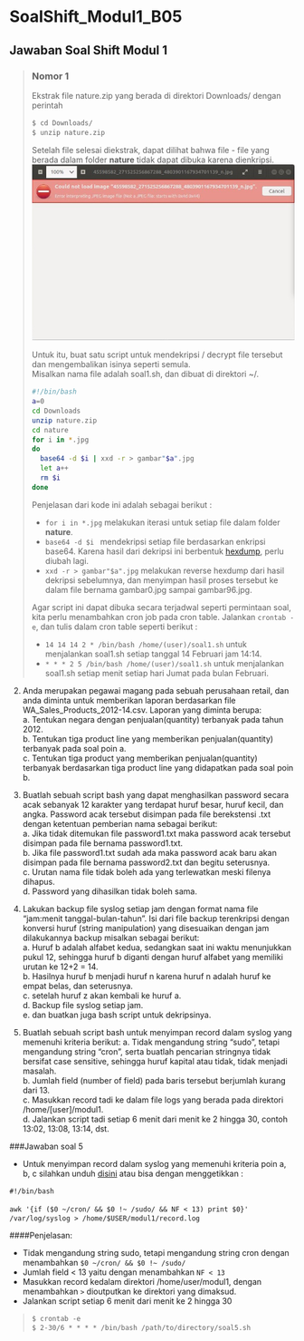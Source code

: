# SoalShift_Modul1_B05
## Jawaban Soal Shift Modul 1

> ### Nomor 1
> Ekstrak file nature.zip yang berada di direktori Downloads/ dengan perintah 
> ```bash
> $ cd Downloads/
> $ unzip nature.zip
> ```
> Setelah file selesai diekstrak, dapat dilihat bahwa file - file yang berada dalam folder **nature** tidak dapat dibuka karena dienkripsi.\
> <img src="https://github.com/AbrahamWong/SoalShift_Modul1_B05/blob/master/images/1_3.JPG">
> 
> Untuk itu, buat satu script untuk mendekripsi / decrypt file tersebut dan mengembalikan isinya seperti semula.<br>
> Misalkan nama file adalah soal1.sh, dan dibuat di direktori ~/.
> ```bash
> #!/bin/bash
> a=0
> cd Downloads
> unzip nature.zip
> cd nature
> for i in *.jpg
> do
>   base64 -d $i | xxd -r > gambar"$a".jpg
>   let a++
>   rm $i
> done
> ```
> Penjelasan dari kode ini adalah sebagai berikut :<br>
> * ```for i in *.jpg``` melakukan iterasi untuk setiap file dalam folder **nature**.
> * ```base64 -d $i ``` mendekripsi setiap file berdasarkan enkripsi base64. Karena hasil dari dekripsi ini berbentuk <a href="https://en.wikipedia.org/wiki/Hex_dump" target="_blank">hexdump</a>, perlu diubah lagi.
> * ```xxd -r > gambar"$a".jpg``` melakukan reverse hexdump dari hasil dekripsi sebelumnya, dan menyimpan hasil proses tersebut ke dalam file bernama gambar0.jpg sampai gambar96.jpg.<br>
>
> Agar script ini dapat dibuka secara terjadwal seperti permintaan soal, kita perlu menambahkan cron job pada cron table. Jalankan ```crontab -e```, dan tulis dalam cron table seperti berikut : <br>
> * ```14 14 14 2 * /bin/bash /home/(user)/soal1.sh``` untuk menjalankan soal1.sh setiap tanggal 14 Februari jam 14:14.<br>
> * ```* * * 2 5 /bin/bash /home/(user)/soal1.sh``` untuk menjalankan soal1.sh setiap menit setiap hari Jumat pada bulan Februari.

2. Anda merupakan pegawai magang pada sebuah perusahaan retail, dan anda diminta untuk memberikan laporan berdasarkan file WA_Sales_Products_2012-14.csv. Laporan yang diminta berupa:\
a. Tentukan negara dengan penjualan(quantity) terbanyak pada tahun 2012.<br>
b. Tentukan tiga product line yang memberikan penjualan(quantity) terbanyak pada soal poin a.<br>
c. Tentukan tiga product yang memberikan penjualan(quantity) terbanyak berdasarkan tiga product line yang didapatkan pada soal poin b.<br>

3. Buatlah sebuah script bash yang dapat menghasilkan password secara acak sebanyak 12 karakter yang terdapat huruf besar, huruf kecil, dan angka. Password acak tersebut disimpan pada file berekstensi .txt dengan ketentuan pemberian nama sebagai berikut:\
a. Jika tidak ditemukan file password1.txt maka password acak tersebut disimpan pada file bernama password1.txt.<br>
b. Jika file password1.txt sudah ada maka password acak baru akan disimpan pada file bernama password2.txt dan begitu seterusnya.<br>
c. Urutan nama file tidak boleh ada yang terlewatkan meski filenya dihapus.<br>
d. Password yang dihasilkan tidak boleh sama.<br>

4. Lakukan backup file syslog setiap jam dengan format nama file “jam:menit tanggal-bulan-tahun”. Isi dari file backup terenkripsi dengan konversi huruf (string manipulation) yang disesuaikan dengan jam dilakukannya backup misalkan sebagai
berikut:\
a. Huruf b adalah alfabet kedua, sedangkan saat ini waktu menunjukkan pukul 12, sehingga huruf b diganti dengan huruf alfabet yang memiliki urutan ke 12+2 = 14.\
b. Hasilnya huruf b menjadi huruf n karena huruf n adalah huruf ke empat belas, dan seterusnya.\
c. setelah huruf z akan kembali ke huruf a.\
d. Backup file syslog setiap jam.\
e. dan buatkan juga bash script untuk dekripsinya.

5. Buatlah sebuah script bash untuk menyimpan record dalam syslog yang memenuhi kriteria berikut:
a. Tidak mengandung string “sudo”, tetapi mengandung string “cron”, serta buatlah pencarian stringnya tidak bersifat case sensitive, sehingga huruf kapital atau tidak, tidak menjadi masalah.\
b. Jumlah field (number of field) pada baris tersebut berjumlah kurang dari 13.\
c. Masukkan record tadi ke dalam file logs yang berada pada direktori /home/[user]/modul1.\
d. Jalankan script tadi setiap 6 menit dari menit ke 2 hingga 30, contoh 13:02, 13:08, 13:14, dst.

###Jawaban soal 5
- Untuk menyimpan record dalam syslog yang memenuhi kriteria poin a, b, c silahkan unduh [disini](/soal5.sh) atau bisa dengan menggetikkan :
```shell
#!/bin/bash

awk '{if ($0 ~/cron/ && $0 !~ /sudo/ && NF < 13) print $0}' /var/log/syslog > /home/$USER/modul1/record.log
```
####Penjelasan:
- Tidak mengandung string sudo, tetapi mengandung string cron dengan menambahkan ```$0 ~/cron/ && $0 !~ /sudo/```
- Jumlah field < 13 yaitu dengan menambahkan `NF < 13` 
- Masukkan record kedalam direktori /home/user/modul1, dengan menambahkan `>` dioutputkan ke direktori yang dimaksud.
- Jalankan script setiap 6 menit dari menit ke 2 hingga 30
>```shell
>$ crontab -e
>$ 2-30/6 * * * * /bin/bash /path/to/directory/soal5.sh
>```